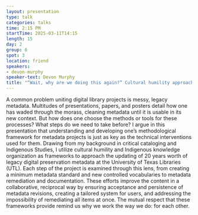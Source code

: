 ```yaml
---
layout: presentation
type: talk
categories: talks
time: 2:15 PM
startTime: 2025-03-11T14:15 
length: 15
day: 2
group: 6
spot: 3
location: friend
speakers:
- devon-murphy
speaker-text: Devon Murphy
title: "“Wait, why are we doing this again?” Cultural humility approaches to metadata remediation"
---
```

A common problem uniting digital library projects is messy, legacy metadata. Multitudes of presentations, papers, and posters detail how one has waded through the morass, cleaning metadata until it is usable in its new context. But how does one choose the methods or tools for these processes? What steps do we need to take before? I argue in this presentation that understanding and developing one’s methodological framework for metadata projects is just as key as the technical interventions used for them. Drawing from my background in critical cataloging and Indigenous Studies, I utilize cultural humility and Indigenous knowledge organization as frameworks to approach the updating of 20 years worth of legacy digital preservation metadata at the University of Texas Libraries (UTL). Each step of the project is examined through this lens, from creating a minimum metadata standard and new controlled vocabularies to metadata remediation and documentation. These efforts improve the content in a collaborative, reciprocal way by ensuring acceptance and persistence of metadata revisions, creating a tailored system for users, and addressing the impossibility of remediating all items at once. The mutual respect that these frameworks provide remind us why we work the way we do: for each other.
